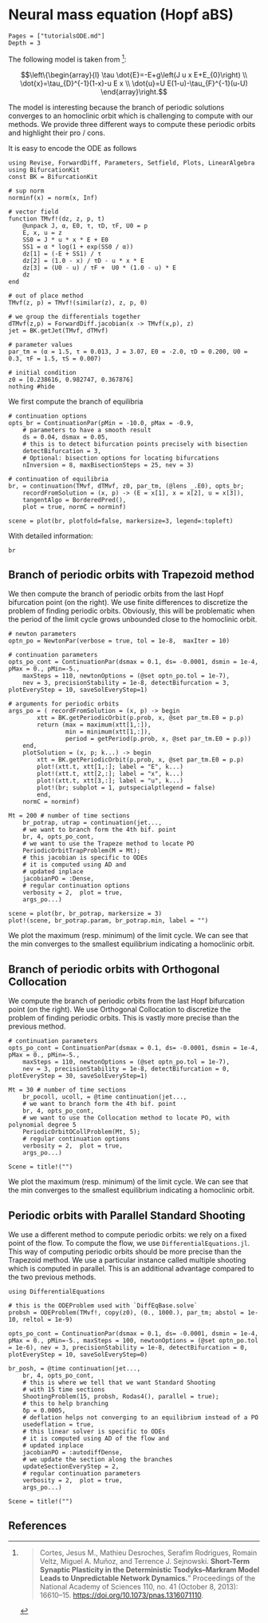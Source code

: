 # Neural mass equation (Hopf aBS)

```@contents
Pages = ["tutorialsODE.md"]
Depth = 3
```

The following model is taken from [^Cortes]:

$$\left\{\begin{array}{l}
\tau \dot{E}=-E+g\left(J u x E+E_{0}\right) \\
\dot{x}=\tau_{D}^{-1}(1-x)-u E x \\
\dot{u}=U E(1-u)-\tau_{F}^{-1}(u-U)
\end{array}\right.$$


The model is interesting because the branch of periodic solutions converges to an homoclinic orbit which is challenging to compute with our methods. We provide three different ways to compute these periodic orbits and highlight their pro / cons.

It is easy to encode the ODE as follows

```@example TUTODE
using Revise, ForwardDiff, Parameters, Setfield, Plots, LinearAlgebra
using BifurcationKit
const BK = BifurcationKit

# sup norm
norminf(x) = norm(x, Inf)

# vector field
function TMvf!(dz, z, p, t)
	@unpack J, α, E0, τ, τD, τF, U0 = p
	E, x, u = z
	SS0 = J * u * x * E + E0
	SS1 = α * log(1 + exp(SS0 / α))
	dz[1] = (-E + SS1) / τ
	dz[2] =	(1.0 - x) / τD - u * x * E
	dz[3] = (U0 - u) / τF +  U0 * (1.0 - u) * E
	dz
end

# out of place method
TMvf(z, p) = TMvf!(similar(z), z, p, 0)

# we group the differentials together
dTMvf(z,p) = ForwardDiff.jacobian(x -> TMvf(x,p), z)
jet = BK.getJet(TMvf, dTMvf)

# parameter values
par_tm = (α = 1.5, τ = 0.013, J = 3.07, E0 = -2.0, τD = 0.200, U0 = 0.3, τF = 1.5, τS = 0.007)

# initial condition
z0 = [0.238616, 0.982747, 0.367876]
nothing #hide
```

We first compute the branch of equilibria

```@example TUTODE
# continuation options
opts_br = ContinuationPar(pMin = -10.0, pMax = -0.9,
	# parameters to have a smooth result
	ds = 0.04, dsmax = 0.05,
	# this is to detect bifurcation points precisely with bisection
	detectBifurcation = 3,
	# Optional: bisection options for locating bifurcations
	nInversion = 8, maxBisectionSteps = 25, nev = 3)

# continuation of equilibria
br, = continuation(TMvf, dTMvf, z0, par_tm, (@lens _.E0), opts_br;
	recordFromSolution = (x, p) -> (E = x[1], x = x[2], u = x[3]),
	tangentAlgo = BorderedPred(),
	plot = true, normC = norminf)

scene = plot(br, plotfold=false, markersize=3, legend=:topleft)
```

With detailed information:

```@example TUTODE
br
```

## Branch of periodic orbits with Trapezoid method

We then compute the branch of periodic orbits from the last Hopf bifurcation point (on the right). We use finite differences to discretize the problem of finding periodic orbits. Obviously, this will be problematic when the period of the limit cycle grows unbounded close to the homoclinic orbit.

```@example TUTODE
# newton parameters
optn_po = NewtonPar(verbose = true, tol = 1e-8,  maxIter = 10)

# continuation parameters
opts_po_cont = ContinuationPar(dsmax = 0.1, ds= -0.0001, dsmin = 1e-4, pMax = 0., pMin=-5.,
	maxSteps = 110, newtonOptions = (@set optn_po.tol = 1e-7),
	nev = 3, precisionStability = 1e-8, detectBifurcation = 3, plotEveryStep = 10, saveSolEveryStep=1)

# arguments for periodic orbits
args_po = (	recordFromSolution = (x, p) -> begin
		xtt = BK.getPeriodicOrbit(p.prob, x, @set par_tm.E0 = p.p)
		return (max = maximum(xtt[1,:]),
				min = minimum(xtt[1,:]),
				period = getPeriod(p.prob, x, @set par_tm.E0 = p.p))
	end,
	plotSolution = (x, p; k...) -> begin
		xtt = BK.getPeriodicOrbit(p.prob, x, @set par_tm.E0 = p.p)
		plot!(xtt.t, xtt[1,:]; label = "E", k...)
		plot!(xtt.t, xtt[2,:]; label = "x", k...)
		plot!(xtt.t, xtt[3,:]; label = "u", k...)
		plot!(br; subplot = 1, putspecialptlegend = false)
		end,
	normC = norminf)

Mt = 200 # number of time sections
	br_potrap, utrap = continuation(jet...,
	# we want to branch form the 4th bif. point
	br, 4, opts_po_cont,
	# we want to use the Trapeze method to locate PO
	PeriodicOrbitTrapProblem(M = Mt);
	# this jacobian is specific to ODEs
	# it is computed using AD and
	# updated inplace
	jacobianPO = :Dense,
	# regular continuation options
	verbosity = 2,	plot = true,
	args_po...)

scene = plot(br, br_potrap, markersize = 3)
plot!(scene, br_potrap.param, br_potrap.min, label = "")
```


We plot the maximum (resp. minimum) of the limit cycle. We can see that the min converges to the smallest equilibrium indicating a homoclinic orbit.

## Branch of periodic orbits with Orthogonal Collocation

We compute the branch of periodic orbits from the last Hopf bifurcation point (on the right). We use Orthogonal Collocation to discretize the problem of finding periodic orbits. This is vastly more precise than the previous method.

```@example TUTODE
# continuation parameters
opts_po_cont = ContinuationPar(dsmax = 0.1, ds= -0.0001, dsmin = 1e-4, pMax = 0., pMin=-5.,
	maxSteps = 110, newtonOptions = (@set optn_po.tol = 1e-7),
	nev = 3, precisionStability = 1e-8, detectBifurcation = 0, plotEveryStep = 30, saveSolEveryStep=1)

Mt = 30 # number of time sections
	br_pocoll, ucoll, = @time continuation(jet...,
	# we want to branch form the 4th bif. point
	br, 4, opts_po_cont,
	# we want to use the Collocation method to locate PO, with polynomial degree 5
	PeriodicOrbitOCollProblem(Mt, 5);
	# regular continuation options
	verbosity = 2,	plot = true,
	args_po...)

Scene = title!("")
```


We plot the maximum (resp. minimum) of the limit cycle. We can see that the min converges to the smallest equilibrium indicating a homoclinic orbit.

## Periodic orbits with Parallel Standard Shooting

We use a different method to compute periodic orbits: we rely on a fixed point of the flow. To compute the flow, we use `DifferentialEquations.jl`. This way of computing periodic orbits should be more precise than the Trapezoid method. We use a particular instance called multiple shooting which is computed in parallel. This is an additional advantage compared to the two previous methods.

```@example TUTODE
using DifferentialEquations

# this is the ODEProblem used with `DiffEqBase.solve`
probsh = ODEProblem(TMvf!, copy(z0), (0., 1000.), par_tm; abstol = 1e-10, reltol = 1e-9)

opts_po_cont = ContinuationPar(dsmax = 0.1, ds= -0.0001, dsmin = 1e-4, pMax = 0., pMin=-5., maxSteps = 100, newtonOptions = (@set optn_po.tol = 1e-6), nev = 3, precisionStability = 1e-8, detectBifurcation = 0, plotEveryStep = 10, saveSolEveryStep=0)

br_posh, = @time continuation(jet...,
	br, 4, opts_po_cont,
	# this is where we tell that we want Standard Shooting
	# with 15 time sections
	ShootingProblem(15, probsh, Rodas4(), parallel = true);
	# this to help branching
	δp = 0.0005,
	# deflation helps not converging to an equilibrium instead of a PO
	usedeflation = true,
	# this linear solver is specific to ODEs
	# it is computed using AD of the flow and
	# updated inplace
	jacobianPO = :autodiffDense,
	# we update the section along the branches
	updateSectionEveryStep = 2,
	# regular continuation parameters
	verbosity = 2,	plot = true,
	args_po...)

Scene = title!("")
```

## References

[^Cortes]:> Cortes, Jesus M., Mathieu Desroches, Serafim Rodrigues, Romain Veltz, Miguel A. Muñoz, and Terrence J. Sejnowski. **Short-Term Synaptic Plasticity in the Deterministic Tsodyks–Markram Model Leads to Unpredictable Network Dynamics.**” Proceedings of the National Academy of Sciences 110, no. 41 (October 8, 2013): 16610–15. https://doi.org/10.1073/pnas.1316071110.
